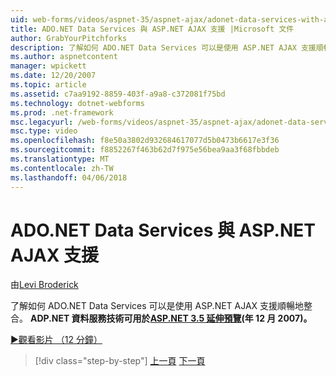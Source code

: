 ```yaml
---
uid: web-forms/videos/aspnet-35/aspnet-ajax/adonet-data-services-with-aspnet-ajax-support
title: ADO.NET Data Services 與 ASP.NET AJAX 支援 |Microsoft 文件
author: GrabYourPitchforks
description: 了解如何 ADO.NET Data Services 可以是使用 ASP.NET AJAX 支援順暢地整合。 ADP.NET 資料服務技術可在 ASP.NET 3.5 E.中...
ms.author: aspnetcontent
manager: wpickett
ms.date: 12/20/2007
ms.topic: article
ms.assetid: c7aa9192-8859-403f-a9a8-c372081f75bd
ms.technology: dotnet-webforms
ms.prod: .net-framework
msc.legacyurl: /web-forms/videos/aspnet-35/aspnet-ajax/adonet-data-services-with-aspnet-ajax-support
msc.type: video
ms.openlocfilehash: f8e50a3802d932684617077d5b0473b6617e3f36
ms.sourcegitcommit: f8852267f463b62d7f975e56bea9aa3f68fbbdeb
ms.translationtype: MT
ms.contentlocale: zh-TW
ms.lasthandoff: 04/06/2018
---
```

<a name="adonet-data-services-with-aspnet-ajax-support"></a>ADO.NET Data Services 與 ASP.NET AJAX 支援
====================
由[Levi Broderick](https://github.com/GrabYourPitchforks)

了解如何 ADO.NET Data Services 可以是使用 ASP.NET AJAX 支援順暢地整合。 **ADP.NET 資料服務技術可用於[ASP.NET 3.5 延伸預覽](https://www.asp.net/downloads/35-sp1#find)(年 12 月 2007)。**

[&#9654;觀看影片 （12 分鐘）](https://channel9.msdn.com/Blogs/ASP-NET-Site-Videos/adonet-data-services-with-aspnet-ajax-support)

> [!div class="step-by-step"]
> [上一頁](aspnet-ajax-a-demonstration-of-aspnet-ajax.md)
> [下一頁](introduction-to-aspnet-ajax-history.md)
